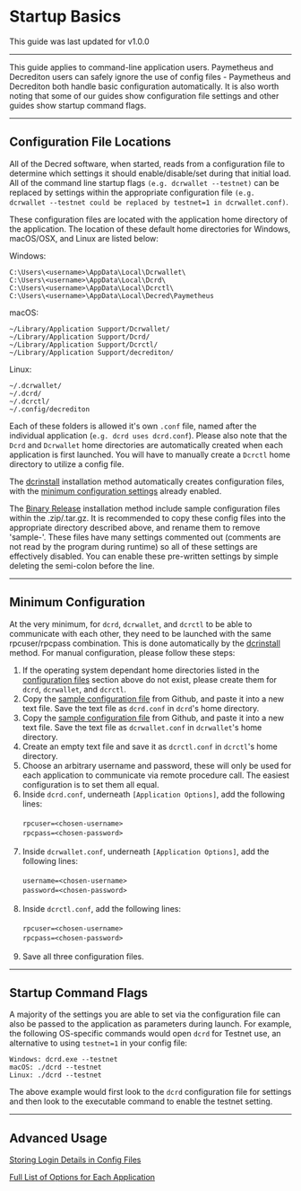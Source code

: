 # Startup Basics

This guide was last updated for v1.0.0

---

This guide applies to command-line application users. Paymetheus and Decrediton users can safely ignore the use of config files - Paymetheus and Decrediton both handle basic configuration automatically. It is also worth noting that some of our guides show configuration file settings and other guides show startup command flags. 

---

## Configuration File Locations

All of the Decred software, when started, reads from a configuration file to determine which settings it should enable/disable/set during that initial load. All of the command line startup flags `(e.g. dcrwallet --testnet)` can be replaced by settings within the appropriate configuration file `(e.g. dcrwallet --testnet could be replaced by testnet=1 in dcrwallet.conf)`.

These configuration files are located with the application home directory of the application. The location of these default home directories for Windows, macOS/OSX, and Linux are listed below:

Windows:

    C:\Users\<username>\AppData\Local\Dcrwallet\
    C:\Users\<username>\AppData\Local\Dcrd\
    C:\Users\<username>\AppData\Local\Dcrctl\ 
    C:\Users\<username>\AppData\Local\Decred\Paymetheus

macOS: 

    ~/Library/Application Support/Dcrwallet/
    ~/Library/Application Support/Dcrd/
    ~/Library/Application Support/Dcrctl/
    ~/Library/Application Support/decrediton/
    
Linux: 
    
    ~/.dcrwallet/
    ~/.dcrd/
    ~/.dcrctl/
    ~/.config/decrediton

Each of these folders is allowed it's own `.conf` file, named after the individual application (`e.g. dcrd uses dcrd.conf`). Please also note that the `Dcrd` and `Dcrwallet` home directories are automatically created when each application is first launched. You will have to manually create a `Dcrctl` home directory to utilize a config file.

The [dcrinstall](/getting-started/install-guide.md#dcrinstall) installation method automatically creates configuration files, with the [minimum configuration settings](#minimum-configuration) already enabled. 

The [Binary Release](/getting-started/install-guide.md#binary-releases) installation method include sample configuration files within the .zip/.tar.gz. It is recommended to copy these config files into the appropriate directory described above, and rename them to remove 'sample-'. These files have many settings commented out (comments are not read by the program during runtime) so all of these settings are effectively disabled. You can enable these pre-written settings by simple deleting the semi-colon before the line.

---

## Minimum Configuration

At the very minimum, for `dcrd`, `dcrwallet`, and `dcrctl` to be able to communicate with each other, they need to be launched with the same rpcuser/rpcpass combination. This is done automatically by the [dcrinstall](/getting-started/install-guide.md#dcrinstall) method. For manual configuration, please follow these steps:

1. If the operating system dependant home directories listed in the [configuration files](#configuration-file-locations) section above do not exist, please create them for `dcrd`, `dcrwallet`, and `dcrctl`.
2. Copy the [sample configuration file](https://github.com/decred/dcrd/blob/master/sample-dcrd.conf) from Github, and paste it into a new text file. Save the text file as `dcrd.conf` in `dcrd`'s home directory.
3. Copy the [sample configuration file](https://github.com/decred/dcrwallet/blob/master/sample-dcrwallet.conf) from Github, and paste it into a new text file. Save the text file as `dcrwallet.conf` in `dcrwallet`'s home directory.
4. Create an empty text file and save it as `dcrctl.conf` in `dcrctl`'s home directory.
5. Choose an arbitrary username and password, these will only be used for each application to communicate via remote procedure call. The easiest configuration is to set them all equal.
6. Inside `dcrd.conf`, underneath `[Application Options]`, add the following lines:<br /><br />
        `rpcuser=<chosen-username>`<br />
        `rpcpass=<chosen-password>`<br /><br />
7. Inside `dcrwallet.conf`, underneath `[Application Options]`, add the following lines:<br /><br />
        `username=<chosen-username>`<br />
        `password=<chosen-password>`<br /><br />
8. Inside `dcrctl.conf`, add the following lines:<br /><br />
        `rpcuser=<chosen-username>`<br />
        `rpcpass=<chosen-password>`<br /><br />
9. Save all three configuration files.

---

## Startup Command Flags

A majority of the settings you are able to set via the configuration file can also be passed to the application as parameters during launch. For example, the following OS-specific commands would open `dcrd` for Testnet use, an alternative to using `testnet=1` in your config file:

    Windows: dcrd.exe --testnet
    macOS: ./dcrd --testnet
    Linux: ./dcrd --testnet

The above example would first look to the `dcrd` configuration file for settings and then look to the executable command to enable the testnet setting. 

---

## Advanced Usage

[Storing Login Details in Config Files](/advanced/storing-login-details.md) <!-- This has the same information found in the above, Minimum Configuration section. Could probably delete. -->

[Full List of Options for Each Application](/advanced/program-options.md)
